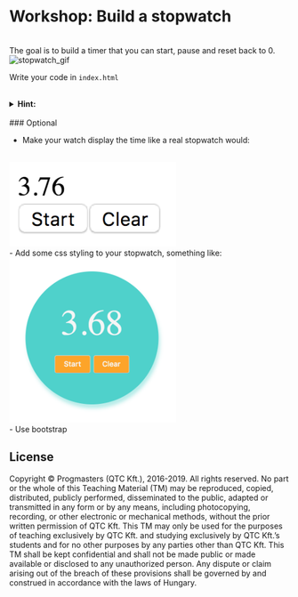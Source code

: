 # Workshop: Build a stopwatch

<br/>
The goal is to build a timer that you can start, pause and reset back to 0.

<img src="https://user-images.githubusercontent.com/9408641/35197215-471a50b4-fed4-11e7-938a-0730ef1ae1c4.gif" alt="stopwatch_gif" width="500" />

Write your code in `index.html`

<br/>
<details>
  <summary><strong>Hint:</strong></summary>
  <p>You will need to get familiar with the <a href="https://developer.mozilla.org/en-US/docs/Web/API/WindowOrWorkerGlobalScope/setInterval">setInterval</a> function.</p>
</details>

<br/>
### Optional

- Make your watch display the time like a real stopwatch would:
<br/>
<img src="react-intro-workshop/assets/stopwatch.png" alt="stopwatch" width="300" />
<br/>
- Add some css styling to your stopwatch, something like:
<br/>
<img src="react-intro-workshop/assets/stopwatch-prettified.png" alt="stopwatch-prettified" width="300" />
<br/>
- Use bootstrap

## License

Copyright © Progmasters (QTC Kft.), 2016-2019.
All rights reserved. No part or the whole of this Teaching Material (TM) may be reproduced, copied, distributed, publicly performed, disseminated to the public, adapted or transmitted in any form or by any means, including photocopying, recording, or other electronic or mechanical methods, without the prior written permission of QTC Kft. This TM may only be used for the purposes of teaching exclusively by QTC Kft. and studying exclusively by QTC Kft.’s students and for no other purposes by any parties other than QTC Kft.
This TM shall be kept confidential and shall not be made public or made available or disclosed to any unauthorized person.
Any dispute or claim arising out of the breach of these provisions shall be governed by and construed in accordance with the laws of Hungary.
